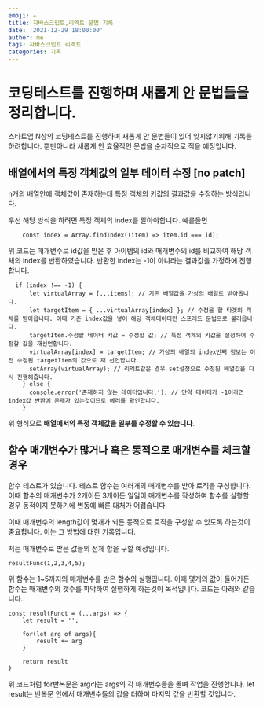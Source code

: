 ```yaml
---
emoji: ✍️
title: 자바스크립트,리엑트 문법 기록
date: '2021-12-29 18:00:00'
author: me
tags: 자바스크립트 리엑트
categories: 기록
---
```


# 코딩테스트를 진행하며 새롭게 안 문법들을 정리합니다.

스타트업 N상의 코딩테스트를 진행하며 새롭게 안 문법들이 있어 잊지않기위해 기록을 하려합니다.
뿐만아니라 새롭게 안 효율적인 문법을 순차적으로 적을 예정입니다.

## 배열에서의 특정 객체값의 일부 데이터 수정 [no patch]

n개의 배열안에 객체값이 존재하는데 특정 객체의 키값의 결과값을 수정하는 방식입니다.

우선 해당 방식을 하려면 특정 객체의 index를 알아야합니다.
예를들면

```
    const index = Array.findIndex((item) => item.id === id);

```

위 코드는 매개변수로 id값을 받은 후 아이템의 id와 매개변수의 id를 비교하여 해당 객체의 index를 반환하였습니다.
반환한 index는 -1이 아니라는 결과값을 가정하에
진행합니다.

```
  if (index !== -1) {
      let virtualArray = [...items]; // 기존 배열값을 가상의 배열로 받아옵니다.
      let targetItem = { ...virtualArray[index] }; // 수정을 할 타겟의 객체를 받아옵니다. 이때 기존 index값을 넣어 해당 객체데이터만 스프레드 문법으로 불러옵니다.
      targetItem.수정할 데이터 키값 = 수정할 값; // 특정 객체의 키값을 설정하여 수정할 값을 재선언합니다.
      virtualArray[index] = targetItem; // 가상의 배열의 index번째 정보는 이전 수정된 targetItem의 값으로 재 선언합니다.
      setArray(virtualArray); // 리엑트같은 경우 set설정으로 수정된 배열값을 다시 진행해줍니다.
    } else {
      console.error('존재하지 않는 데이터입니다.'); // 만약 데이터가 -1이라면 index값 반환에 문제가 있는것이므로 에러를 확인합니다.
    }
```

위 형식으로 **배열에서의 특정 객체값을 일부를 수정할 수 있습니다.**

## 함수 매개변수가 많거나 혹은 동적으로 매개변수를 체크할 경우

함수 테스트가 있습니다. 테스트 함수는 여러개의 매개변수를 받아 로직을 구성합니다.
이때 함수의 매개변수가 2개이든 3개이든 일일이 매개변수를 작성하여 함수를 실행할 경우 동적이지 못하기에 변동에 빠른 대처가 어렵습니다.

이때 매개변수의 length값이 몇개가 되든 동적으로 로직을 구성할 수 있도록 하는것이 중요합니다.
이는 그 방법에 대한 기록입니다.

저는 매개변수로 받은 값들의 전체 합을 구할 예정입니다.

```
resultFunc(1,2,3,4,5);
```

위 함수는 1~5까지의 매개변수를 받은 함수의 실행입니다. 이때 몇개의 값이 들어가든
함수는 매개변수의 갯수를 파악하여 실행하게 하는것이 목적입니다.
코드는 아래와 같습니다.

```
const resultFunct = (...args) => {
    let result = '';

    for(let arg of args){
        result += arg
    }

    return result
}
```

위 코드처럼 for반복문은 arg라는 args의 각 매개변수들을 돌며 작업을 진행합니다.
let result는 반복문 안에서 매개변수들의 값을 더하며 마지막 값을 반환할 것입니다.
